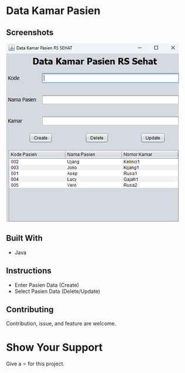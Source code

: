 # Data Kamar Pasien

## Screenshots
![Initial View](https://github.com/4lasR0ban/Data-Kamar-Pasien/blob/main/Document/Data-Kamar-Pasien-1.png)

## Built With
  * Java

## Instructions
  * Enter Pasien Data (Create)
  * Select Pasien Data (Delete/Update)

## Contributing
Contribution, issue, and feature are welcome.

# Show Your Support
Give a :star: for this project.
